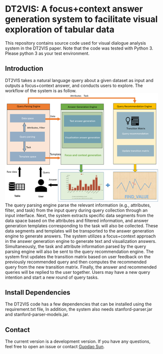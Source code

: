 # DT2VIS: A focus+context answer generation system to facilitate visual exploration of tabular data

This repository contains source code used for visual dialogue analysis system in the DT2VIS paper. Note that the code was tested with Python 3. Please python 3 as your test environment.

## Introduction
DT2VIS takes a natural language query about a given dataset as input and outputs a focus+context answer, and conducts users to explore. The workflow of the system is as follow.
![](https://github.com/jiangqicd/DT2VIS/blob/main/pipline.png)
The query parsing engine parse the relevant information (e.g., attributes, filter, and task) from the input query during query collection through an input interface. Next, the system extracts specific data segments from the data space based on the attributes and filtered information, and answer generation templates corresponding to the task will also be collected. These data segments and templates will be transported to the answer generation engine to generate answers. The system utilizes a focus+context approach in the answer generation engine to generate text and visualization answers. Simultaneously, the task and attribute information parsed by the query parsing engine will also be sent to the query recommendation engine. The system first updates the transition matrix based on user feedback on the previously recommended query and then computes the recommended query from the new transition matrix. Finally, the answer and recommended queries will be replied to the user together. Users may have a new query intention and start a new round of query tasks.

## **Install Dependencies**
The DT2VIS code has a few dependencies that can be installed using the requirement.txt file,
In addition, the system also needs stanford-parser.jar and stanford-parser-models.jar.

## Contact
The current version is a development version. If you have any questions, feel free to open an issue or contact [Guodao Sun](http://godoorsun.org).
